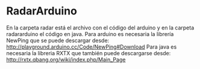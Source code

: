 # RadarArduino

En la carpeta radar está el archivo con el código del arduino y en la carpeta radararduino el código en java.
Para arduino es necesaria la librería NewPing que se puede descargar desde: http://playground.arduino.cc/Code/NewPing#Download
Para java es necesaria la libreria RXTX que también puede descargarse desde: http://rxtx.qbang.org/wiki/index.php/Main_Page

